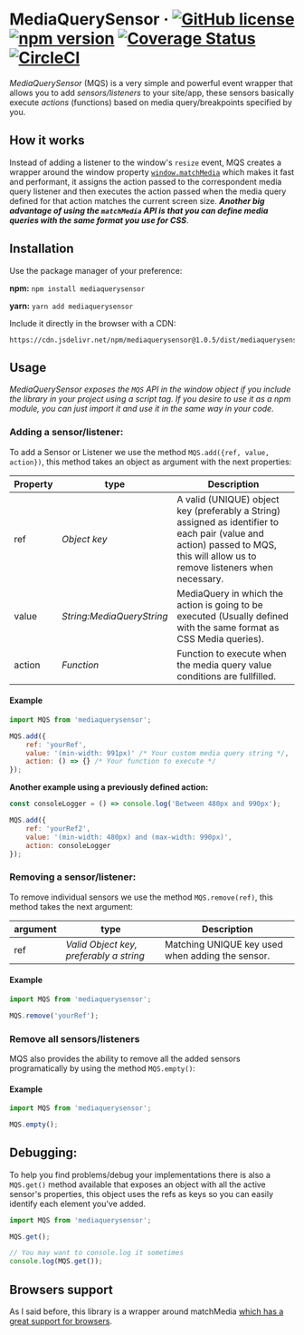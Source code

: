# MediaQuerySensor &middot; [![GitHub license](https://img.shields.io/badge/license-MIT-blue.svg)](https://github.com/enmanuelduran/mediaquerysensor/blob/master/LICENSE) [![npm version](https://img.shields.io/npm/v/mediaquerysensor.svg?style=flat)](https://www.npmjs.com/package/mediaquerysensor) [![Coverage Status](https://coveralls.io/repos/github/enmanuelduran/mediaquerysensor/badge.svg?branch=master)](https://coveralls.io/github/enmanuelduran/mediaquerysensor?branch=master) [![CircleCI](https://circleci.com/gh/enmanuelduran/mediaquerysensor.svg?style=svg)](https://circleci.com/gh/enmanuelduran/mediaquerysensor)

_MediaQuerySensor_ (MQS) is a very simple and powerful event wrapper that allows you to add _sensors/listeners_ to your site/app, these sensors basically execute _actions_ (functions) based on media query/breakpoints specified by you.

## How it works

Instead of adding a listener to the window's `resize` event, MQS creates a wrapper around the window property [`window.matchMedia`](https://developer.mozilla.org/en-US/docs/Web/API/Window/matchMedia) which makes it fast and performant, it assigns the action passed to the correspondent media query listener and then executes the action passed when the media query defined for that action matches the current screen size. _**Another big advantage of using the `matchMedia` API is that you can define media queries with the same format you use for CSS**_.

## Installation

Use the package manager of your preference:

**npm:**
`npm install mediaquerysensor`

**yarn:**
`yarn add mediaquerysensor`

Include it directly in the browser with a CDN:

```
https://cdn.jsdelivr.net/npm/mediaquerysensor@1.0.5/dist/mediaquerysensor.min.js
```

## Usage

_MediaQuerySensor exposes the `MQS` API in the window object if you include the library in your project using a script tag. If you desire to use it as a npm module, you can just import it and use it in the same way in your code._

### Adding a sensor/listener:

To add a Sensor or Listener we use the method `MQS.add({ref, value, action})`, this method takes an object as argument with the next properties:

| Property | type                      | Description                                                                                                                                                                    |
| -------- | ------------------------- | ------------------------------------------------------------------------------------------------------------------------------------------------------------------------------ |
| ref      | _Object key_              | A valid (UNIQUE) object key (preferably a String) assigned as identifier to each pair (value and action) passed to MQS, this will allow us to remove listeners when necessary. |
| value    | _String:MediaQueryString_ | MediaQuery in which the action is going to be executed (Usually defined with the same format as CSS Media queries).                                                            |
| action   | _Function_                | Function to execute when the media query value conditions are fullfilled.                                                                                                      |

#### Example

```javascript
import MQS from 'mediaquerysensor';

MQS.add({
    ref: 'yourRef',
    value: '(min-width: 991px)' /* Your custom media query string */,
    action: () => {} /* Your function to execute */
});
```

**Another example using a previously defined action:**

```javascript
const consoleLogger = () => console.log('Between 480px and 990px');

MQS.add({
    ref: 'yourRef2',
    value: '(min-width: 480px) and (max-width: 990px)',
    action: consoleLogger
});
```

### Removing a sensor/listener:

To remove individual sensors we use the method `MQS.remove(ref)`, this method takes the next argument:

| argument | type                                    | Description                                      |
| -------- | --------------------------------------- | ------------------------------------------------ |
| ref      | _Valid Object key, preferably a string_ | Matching UNIQUE key used when adding the sensor. |

#### Example

```javascript
import MQS from 'mediaquerysensor';

MQS.remove('yourRef');
```

### Remove all sensors/listeners

MQS also provides the ability to remove all the added sensors programatically by using the method `MQS.empty()`:

#### Example

```javascript
import MQS from 'mediaquerysensor';

MQS.empty();
```

## Debugging:

To help you find problems/debug your implementations there is also a `MQS.get()` method available that exposes an object with all the active sensor's properties, this object uses the refs as keys so you can easily identify each element you've added.

```javascript
import MQS from 'mediaquerysensor';

MQS.get();

// You may want to console.log it sometimes
console.log(MQS.get());
```

## Browsers support

As I said before, this library is a wrapper around matchMedia [which has a great support for browsers](https://caniuse.com/#feat=matchmedia).
